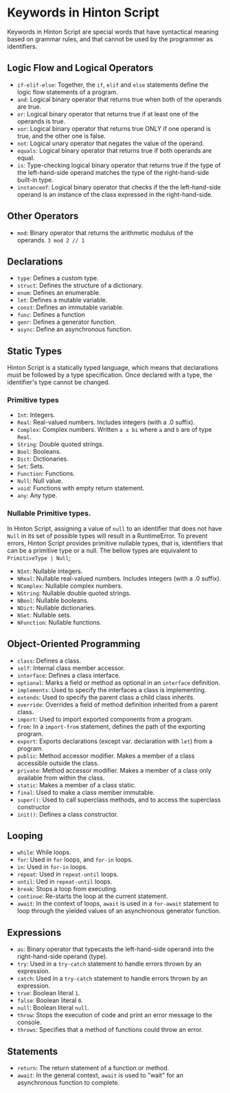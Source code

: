 # Keywords in Hinton Script

Keywords in Hinton Script are special words that have syntactical meaning based on grammar rules, and that cannot be used by the programmer as identifiers.

## Logic Flow and Logical Operators
- `if-elif-else`: Together, the `if`, `elif` and `else` statements define the logic flow statements of a program.
- `and`: Logical binary operator that returns true when both of the operands are true.
- `or`: Logical binary operator that returns true if at least one of the operands is true.
- `xor`: Logical binary operator that returns true ONLY if one operand is true, and the other one is false.
- `not`: Logical unary operator that negates the value of the operand.
- `equals`: Logical binary operator that returns true if both operands are equal.
- `is`: Type-checking logical binary operator that returns true if the type of the left-hand-side operand matches the type of the right-hand-side built-in type.
- `instanceof`: Logical binary operator that checks if the the left-hand-side operand is an instance of the class expressed in the right-hand-side.


## Other Operators
- `mod`: Binary operator that returns the arithmetic modulus of the operands. `3 mod 2 // 1`

## Declarations
- `type`: Defines a custom type.
- `struct`: Defines the structure of a dictionary.
- `enum`: Defines an enumerable.
- `let`: Defines a mutable variable.
- `const`: Defines an immutable variable.
- `func`: Defines a function
- `genr`: Defines a generator function.
- `async`: Define an asynchronous function.

## Static Types
Hinton Script is a statically typed language, which means that declarations must be followed by a type specification. Once declared with a type, the identifier's type cannot be changed.

### Primitive types
- `Int`: Integers.
- `Real`: Real-valued numbers. Includes integers (with a .0 suffix).
- `Complex`: Complex numbers. Written `a ± bi` where `a` and `b` are of type `Real`.
- `String`: Double quoted strings.
- `Bool`: Booleans.
- `Dict`: Dictionaries.
- `Set`: Sets.
- `Function`: Functions.
- `Null`: Null value.
- `void`: Functions with empty return statement.
- `any`: Any type.

### Nullable Primitive types.
In Hinton Script, assigning a value of `null` to an identifier that does not have `Null` in its set of possible types will result in a RuntimeError. To prevent errors, Hinton Script provides primitive nullable types, that is, identifiers that can be a primitive type or a null. The bellow types are equivalent to `PrimitiveType | Null`;
- `NInt`: Nullable integers.
- `NReal`: Nullable real-valued numbers. Includes integers (with a .0 suffix).
- `NComplex`: Nullable complex numbers.
- `NString`: Nullable double quoted strings.
- `NBool`: Nullable booleans.
- `NDict`: Nullable dictionaries.
- `NSet`: Nullable sets.
- `NFunction`: Nullable functions.

## Object-Oriented Programming
- `class`: Defines a class.
- `self`: Internal class member accessor.
- `interface`: Defines a class interface.
- `optional`: Marks a field or method as optional in an `interface` definition.
- `implements`: Used to specify the interfaces a class is implementing.
- `extends`: Used to specify the parent class a child class inherits.
- `override`: Overrides a field of method definition inherited from a parent class.
- `import`: Used to import exported components from a program.
- `from`: In a `import-from` statement, defines the path of the exporting program.
- `export`: Exports declarations (except var. declaration with `let`) from a program.
- `public`: Method accessor modifier. Makes a member of a class accessible outside the class.
- `private`: Method accessor modifier. Makes a member of a class only available from within the class.
- `static`: Makes a member of a class static.
- `final`: Used to make a class member immutable.
- `super()`: Used to call superclass methods, and to access the superclass constructor
- `init()`: Defines a class constructor.

## Looping
- `while`: While loops.
- `for`: Used in `for` loops, and `for-in` loops.
- `in`: Used in `for-in` loops.
- `repeat`: Used in `repeat-until` loops.
- `until`: Ued in `repeat-until` loops.
- `break`: Stops a loop from executing.
- `continue`: Re-starts the loop at the current statement.
- `await`: In the context of loops, `await` is used in a `for-await` statement to loop through the yielded values of an asynchronous generator function.

## Expressions
- `as`: Binary operator that typecasts the left-hand-side operand into the right-hand-side operand (type).
- `try`: Used in a `try-catch` statement to handle errors thrown by an expression.
- `catch`: Used in a `try-catch` statement to handle errors thrown by an expression.
- `true`: Boolean literal `1`.
- `false`: Boolean literal `0`.
- `null`: Boolean literal `null`.
- `throw`: Stops the execution of code and print an error message to the console.
- `throws`: Specifies that a method of functions could throw an error.

## Statements
- `return`: The return statement of a function or method.
- `await`: In the general context, `await` is used to "wait" for an asynchronous function to complete.
